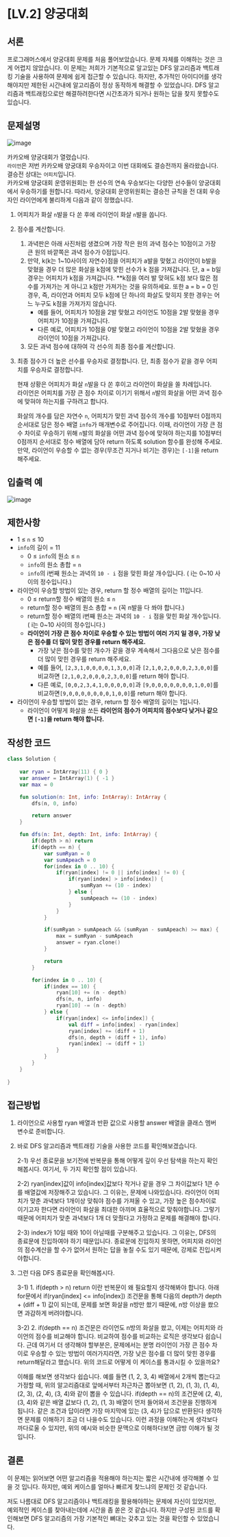 # [LV.2] 양궁대회

## 서론

프로그래머스에서 양궁대회 문제를 처음 풀어보았습니다. 문제 자체를 이해하는 것은 크게 어렵지 않았습니다.  이 문제는 저희가 기본적으로 알고있는 DFS 알고리즘과 백트래킹 기술을 사용하여 문제에 쉽게 접근할 수 있습니다. 하지만, 추가적인 아이디어를 생각해야지만 제한된 시간내에 알고리즘이 정상 동작하게 해결할 수 있었습니다. DFS 알고리즘과 백트래킹으로만 해결하려한다면 시간초과가 되거나 원하는 답을 찾지 못할수도 있습니다.



## **문제설명**

![image](https://user-images.githubusercontent.com/48594786/178754029-60b22a3e-0284-4f50-b390-b57fe918c475.png)

카카오배 양궁대회가 열렸습니다.  
`라이언`은 저번 카카오배 양궁대회 우승자이고 이번 대회에도 결승전까지 올라왔습니다. 결승전 상대는 `어피치`입니다.  
카카오배 양궁대회 운영위원회는 한 선수의 연속 우승보다는 다양한 선수들이 양궁대회에서 우승하기를 원합니다. 따라서, 양궁대회 운영위원회는 결승전 규칙을 전 대회 우승자인 라이언에게 불리하게 다음과 같이 정했습니다.

1. 어피치가 화살 `n`발을 다 쏜 후에 라이언이 화살 `n`발을 쏩니다.
2. 점수를 계산합니다.
   1. 과녁판은 아래 사진처럼 생겼으며 가장 작은 원의 과녁 점수는 10점이고 가장 큰 원의 바깥쪽은 과녁 점수가 0점입니다.
   2. 만약, k(k는 1~10사이의 자연수)점을 어피치가 a발을 맞혔고 라이언이 b발을 맞혔을 경우 더 많은 화살을 k점에 맞힌 선수가 k 점을 가져갑니다. 단, a = b일 경우는 어피치가 k점을 가져갑니다. **k점을 여러 발 맞혀도 k점 보다 많은 점수를 가져가는 게 아니고 k점만 가져가는 것을 유의하세요. 또한 a = b = 0 인 경우, 즉, 라이언과 어피치 모두 k점에 단 하나의 화살도 맞히지 못한 경우는 어느 누구도 k점을 가져가지 않습니다.
      - 예를 들어, 어피치가 10점을 2발 맞혔고 라이언도 10점을 2발 맞혔을 경우 어피치가 10점을 가져갑니다.
      - 다른 예로, 어피치가 10점을 0발 맞혔고 라이언이 10점을 2발 맞혔을 경우 라이언이 10점을 가져갑니다.
   3. 모든 과녁 점수에 대하여 각 선수의 최종 점수를 계산합니다.
3. 최종 점수가 더 높은 선수를 우승자로 결정합니다. 단, 최종 점수가 같을 경우 어피치를 우승자로 결정합니다.
   
   현재 상황은 어피치가 화살 `n`발을 다 쏜 후이고 라이언이 화살을 쏠 차례입니다.  
   라이언은 어피치를 가장 큰 점수 차이로 이기기 위해서 `n`발의 화살을 어떤 과녁 점수에 맞혀야 하는지를 구하려고 합니다.
   
   
   
   화살의 개수를 담은 자연수 `n`, 어피치가 맞힌 과녁 점수의 개수를 10점부터 0점까지 순서대로 담은 정수 배열 `info`가 매개변수로 주어집니다. 이때, 라이언이 가장 큰 점수 차이로 우승하기 위해 `n`발의 화살을 어떤 과녁 점수에 맞혀야 하는지를 10점부터 0점까지 순서대로 정수 배열에 담아 return 하도록 solution 함수를 완성해 주세요. 만약, 라이언이 우승할 수 없는 경우(무조건 지거나 비기는 경우)는 `[-1]`을 return 해주세요.
   
   

## **입출력 예**

![image](https://user-images.githubusercontent.com/48594786/178753978-afab9968-7d30-420f-91ec-b9b71e83b460.png)

 

## 제한사항

- 1 ≤ `n` ≤ 10
- `info`의 길이 = 11
  - 0 ≤ `info`의 원소 ≤ `n`
  - `info`의 원소 총합 = `n`
  - `info`의 i번째 원소는 과녁의 `10 - i` 점을 맞힌 화살 개수입니다. ( i는 0~10 사이의 정수입니다.)
- 라이언이 우승할 방법이 있는 경우, return 할 정수 배열의 길이는 11입니다.
  - 0 ≤ return할 정수 배열의 원소 ≤ `n`
  - return할 정수 배열의 원소 총합 = `n` (꼭 n발을 다 쏴야 합니다.)
  - return할 정수 배열의 i번째 원소는 과녁의 `10 - i` 점을 맞힌 화살 개수입니다. ( i는 0~10 사이의 정수입니다.)
  - **라이언이 가장 큰 점수 차이로 우승할 수 있는 방법이 여러 가지 일 경우, 가장 낮은 점수를 더 많이 맞힌 경우를 return 해주세요.**
    - 가장 낮은 점수를 맞힌 개수가 같을 경우 계속해서 그다음으로 낮은 점수를 더 많이 맞힌 경우를 return 해주세요.
    - 예를 들어, `[2,3,1,0,0,0,0,1,3,0,0]`과 `[2,1,0,2,0,0,0,2,3,0,0]`를 비교하면 `[2,1,0,2,0,0,0,2,3,0,0]`를 return 해야 합니다.
    - 다른 예로, `[0,0,2,3,4,1,0,0,0,0,0]`과 `[9,0,0,0,0,0,0,0,1,0,0]`를 비교하면`[9,0,0,0,0,0,0,0,1,0,0]`를 return 해야 합니다.
- 라이언이 우승할 방법이 없는 경우, return 할 정수 배열의 길이는 1입니다.
  - 라이언이 어떻게 화살을 쏘든 **라이언의 점수가 어피치의 점수보다 낮거나 같으면 `[-1]`을 return 해야 합니다.**

## 

## 작성한 코드

```kotlin
class Solution {
    
    var ryan = IntArray(11) { 0 }
    var answer = IntArray(1) { -1 }
    var max = 0

    fun solution(n: Int, info: IntArray): IntArray {
        dfs(n, 0, info)

        return answer
    }

    fun dfs(n: Int, depth: Int, info: IntArray) {
        if(depth > n) return
        if(depth == n) {
            var sumRyan = 0
            var sumApeach = 0
            for(index in 0 .. 10) {
                if(ryan[index] != 0 || info[index] != 0) {
                    if(ryan[index] > info[index]) {
                        sumRyan += (10 - index)
                    } else {
                        sumApeach += (10 - index)
                    }
                }
            }

            if(sumRyan > sumApeach && (sumRyan - sumApeach) >= max) {
                max = sumRyan - sumApeach
                answer = ryan.clone()
            }

            return
        }

        for(index in 0 .. 10) {
            if(index == 10) {
                ryan[10] += (n - depth)
                dfs(n, n, info)
                ryan[10] -= (n - depth)
            } else {
                if(ryan[index] <= info[index]) {
                    val diff = info[index] - ryan[index]
                    ryan[index] += (diff + 1)
                    dfs(n, depth + (diff + 1), info)
                    ryan[index] -= (diff + 1)
                }
            }
        }
    }
    
}
```

## 

## 접근방법

1. 라이언으로 사용할 ryan 배열과 반환 값으로 사용할 answer 배열을 클래스 멤버 변수로 준비합니다.

2. 바로 DFS 알고리즘과 백트래킹 기술을 사용한 코드를 확인해보겠습니다.
   
   2-1) 우선 종료문을 보기전에 반복문을 통해 어떻게 깊이 우선 탐색을 하는지 확인해봅시다. 여기서, 두 가지 확인할 점이 있습니다.
   
   2-2) ryan[index]값이 info[index]값보다 작거나 같을 경우 그 차이값보다 1큰 수를 배열값에 저장해주고 있습니다. 그 이유는, 문제에 나와있습니다. 라이언이 어피치가 맞춘 과녁보다 1개이상 맞춰야 점수를 가져올 수 있고, 가장 높은 점수차이로 이기고자 한다면 라이언이 화살을 최대한 아끼며 효율적으로 맞춰야합니다. 그렇기 때문에 어피치가 맞춘 과녁보다 1개 더 맞췄다고 가정하고 문제를 해결해야 합니다.
   
   2-3) index가 10일 때와 10이 아닐때를 구분해주고 있습니다. 그 이유는, DFS의 종료문에 진입하여야 하기 때문입니다. 종료문에 진입하지 못하면, 어피치와 라이언의 점수계산을 할 수가 없어서 원하는 답을 놓칠 수도 있기 때문에, 강제로 진입시켜야합니다. 

3. 그런 다음 DFS 종료문을 확인해봅시다.
   
   3-1) 1. if(depth > n) return 이란 반복문이 왜 필요할지 생각해봐야 합니다. 아래 for문에서 if(ryan[index] <= info[index]) 조건문을 통해 다음의 depth가 depth + (diff + 1) 값이 되는데, 문제를 보면 화살을 n방만 쐈기 때문에, n방 이상을 쐈으면 과감하게 버려야합니다.
   
   3-2) 2. if(depth == n) 조건문은 라이언도 n방의 화살을 쐈고, 이제는 어피치와 라이언의 점수를 비교해야 합니다. 비교하여 점수를 비교하는 로직은 생각보다 쉽습니다. 근데 여기서 더 생각해야 할부분은, 문제에서는 분명 라이언이 가장 큰 점수 차이로 우승할 수 있는 방법이 여러가지라면, 가장 낮은 점수를 더 많이 맞힌 경우를 return해달라고 했습니다. 위의 코드로 어떻게 이 케이스를 통과시킬 수 있을까요?         
   
   이해를 해보면 생각보다 쉽습니다. 예를 들면 (1, 2, 3, 4) 배열에서 2개씩 뽑는다고 가정할 때, 위의 알고리즘대로 앞에서부터 차근차근 뽑아보면 (1, 2), (1, 3), (1, 4), (2, 3), (2, 4), (3, 4)와 같이 뽑을 수 있습니다. if(depth == n)의 조건문에 (2, 4), (3, 4)와 같은 배열 값보다 (1, 2), (1, 3) 배열이 먼저 들어와서 조건문을 진행하게 됩니다. 같은 조건과 답이라면 가장 마지막에 있는 (3, 4)가 답으로 반환된다 생각하면 문제를 이해하기 조금 더 나을수도 있습니다. 이런 과정을 이해하는게 생각보다 까다로울 수 있지만, 위의 예시와 비슷한 문맥으로 이해하다보면 금방 이해가 될 것 입니다.

## 

## 결론

이 문제는 읽어보면 어떤 알고리즘을 적용해야 하는지는 짧은 시간내에 생각해볼 수 있을 것 입니다. 하지만, 예외 케이스를 얼마나 빠르게 찾느냐의 문제인 것 같습니다.

저도 나름대로 DFS 알고리즘이나 백트래킹을 활용해야하는 문제에 자신이 있었지만, 예외적인 케이스를 찾아내는데에 시간을 좀 쏟은 것 같습니다. 하지만 구성된 코드를 확인해보면 DFS 알고리즘의 가장 기본적인 뼈대는 갖추고 있는 것을 확인할 수 있었습니다. 
